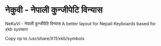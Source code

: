 # नेकुवी - नेपाली कुन्जीपेटि विन्यास

NeKuVi - नेपाली कुन्जीपेटि विन्यास
A better layout for Nepali Keyboards based for xkb system

Copy np to /usr/share/X11/xkb/symbols
